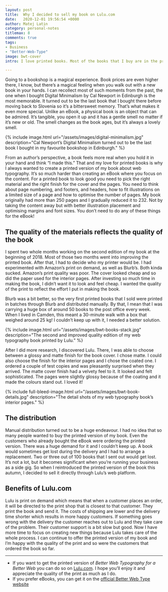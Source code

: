 ```yaml
---
layout: post
title:  Why I decided to sell my book on Lulu.com
date:   2020-12-01 19:56:54 +0000
author: Matej Latin
category: personal-notes
titlemax: 8
comments: true
tags:
- Business
- "Better-Web-Type"
image: bwt-cover
intro: I love printed books. Most of the books that I buy are in the printed format. I always check if I can find a used copy first, sometimes I find an awesome deal where I get a $15 book for $3! “Recycling” a book like that is good for my wallet and it’s also good for the planet.

---
```


Going to a bookshop is a magical experience. Book prices are even higher there, I know, but there’s a magical feeling when you walk out with a new book in your hands. I can recollect most of such moments from the past, the one when I bought Digital Minimalism by Cal Newport in Edinburgh is the most memorable. It turned out to be the last book that I bought there before moving back to Slovenia so it’s a bittersweet memory. That’s what makes it even more special. Unlike an eBook, a physical book is an object that can be admired. It’s tangible, you open it up and it has a gentle smell no matter if it’s new or old. The smell changes as the book ages, but it’s always a lovely smell.

{% include image.html url="/assets/images/digital-minimalism.jpg" description="Cal Newport’s Digital Minimalism turned out to be the last book I bought in my favourite bookshop in Edinburgh." %}

From an author’s perspective, a book feels more real when you hold it in your hand and think “I made this.” That and my love for printed books is why I always wanted to create a printed version of my book about web typography. It’s so much harder than creating an eBook where you focus on the content. For a printed book to look good you need to pick the right material and the right finish for the cover and the pages. You need to think about page numbering, and footers, and headers, how to fit illustrations on a limited size of a page and how to optimise the number of pages. My book originally had more than 250 pages and I gradually reduced it to 232. Not by taking the content away but with better illustration placement and optimising margins and font sizes. You don’t need to do any of these things for the eBook!

## The quality of the materials reflects the quality of the book

I spent two whole months working on the second edition of my book at the beginning of 2018. Most of those two months went into improving the printed book. After that, I had to decide who my printer would be. I had experimented with Amazon’s print on demand, as well as Blurb’s. Both kinda sucked. Amazon’s print quality was poor. The cover looked cheap and so did the paper used for the interior pages. After investing so much time in making the book, I didn’t want it to look and feel cheap. I wanted the quality of the print to reflect the effort I put in making the book.

Blurb was a bit better, so the very first printed books that I sold were printed in batches through Blurb and distributed manually. By that, I mean that I was carrying a huge box of around 50 books to the post office every week. When I lived in Camden, this meant a 30-minute walk with a box that weighed around 25 kg! I couldn’t keep up with it, I needed a better solution.

{% include image.html url="/assets/images/bwt-books-stack.jpg" description="The second and improved quality edition of my web typography book printed by Lulu." %}

After I did more research, I discovered Lulu. There, I was able to choose between a glossy and matte finish for the book cover. I chose matte. I could also choose the finish for the interior pages and I chose the coated one. I ordered a couple of test copies and was pleasantly surprised when they arrived. The matte cover finish had a velvety feel to it. It looked and felt sophisticated. The pages were slightly glossy because of the coating and it made the colours stand out. I loved it!

{% include full-bleed-image.html url="/assets/images/bwt-book-details.jpg" description="The detail shots of my web typography book’s interior pages." %}

## The distribution

Manual distribution turned out to be a huge endeavour. I had no idea that so many people wanted to buy the printed version of my book. Even the customers who already bought the eBook were ordering the printed version. There was a huge demand for it and I couldn’t keep up. A book would sometimes get lost during the delivery and I had to arrange a replacement. Two or three out of 100 books that I sent out would get lost. It’s not a lot, but it becomes significant when you’re running your business as a side gig. So when I reintroduced the printed version of the book this autumn, I decided to sell it directly through Lulu’s web platform.

## Benefits of Lulu.com

Lulu is print on demand which means that when a customer places an order, it will be directed to the print shop that is closest to that customer. They print the book and send it. The costs of shipping are lower and the delivery time shorter which results in more happy customers. If something goes wrong with the delivery the customer reaches out to Lulu and they take care of the problem. Their customer support is a bit slow but good. Now I have more time to focus on creating new things because Lulu takes care of the whole process. I can continue to offer the printed version of my book and I’m happy with the quality of the print and so were the customers that ordered the book so far.

---

* If you want to get the printed version of *Better Web Typography for a Better Web* you can do so on [Lulu.com](https://www.lulu.com/en/us/shop/matej-latin/better-web-typography-for-a-better-web-second-edition/paperback/product-y98kdp.html?page=1&pageSize=4). I hope you’ll enjoy it and appreciate the quality of the print as much as I do.
* If you prefer eBooks, you can get it on the [official Better Web Type website](https://betterwebtype.com/web-typography-book/)
